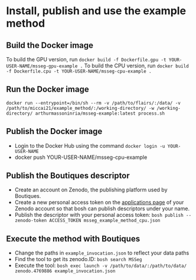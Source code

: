 # Install, publish and use the example method

## Build the Docker image

To build the GPU version, run `docker build -f Dockerfile.gpu -t YOUR-USER-NAME/msseg-gpu-example .`
To build the CPU version, run `docker build -f Dockerfile.cpu -t YOUR-USER-NAME/msseg-cpu-example .`

## Run the Docker image

`docker run --entrypoint=/bin/sh --rm -v /path/to/flairs/:/data/ -v /path/to/miccai21/example_method/:/working-directory/ -w /working-directory/ arthurmassoninria/msseg-example:latest process.sh`

## Publish the Docker image

- Login to the Docker Hub using the command `docker login -u YOUR-USER-NAME`
- docker push YOUR-USER-NAME/msseg-cpu-example

## Publish the Boutiques descriptor

- Create an account on Zenodo, the publishing platform used by Boutiques. 
- Create a new personal access token on the [applications page](https://zenodo.org/account/settings/applications/) of your Zenodo account so that bosh can publish descriptors under your name.
- Publish the descriptor with your personal access token: `bosh publish --zenodo-token ACCESS_TOKEN msseg_example_method_cpu.json`

## Execute the method with Boutiques

- Change the paths in `example_invocation.json` to reflect your data paths
- Find the tool to get its zenodo.ID: `bosh search MSSeg`
- Execute the tool: `bosh exec launch -v /path/to/data/:/path/to/data/ zenodo.4769886 example_invocation.json`
